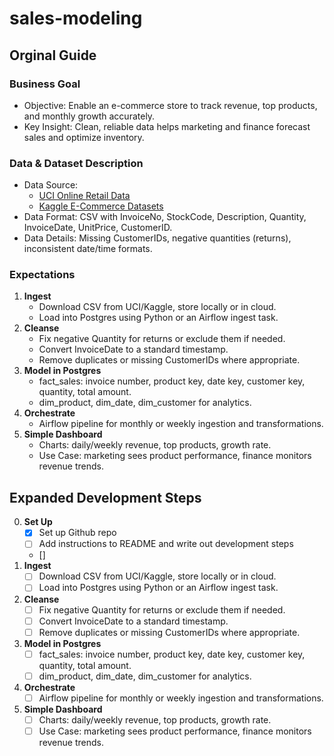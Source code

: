 # sales-modeling

## Orginal Guide
### Business Goal

- Objective: Enable an e-commerce store to track revenue, top products, and monthly growth accurately.
- Key Insight: Clean, reliable data helps marketing and finance forecast sales and optimize inventory.

### Data & Dataset Description

- Data Source:
    - [UCI Online Retail Data](https://archive.ics.uci.edu/ml/datasets/online+retail)
    - [Kaggle E-Commerce Datasets](https://www.kaggle.com/datasets?search=ecommerce)
- Data Format: CSV with InvoiceNo, StockCode, Description, Quantity, InvoiceDate, UnitPrice, CustomerID.
- Data Details: Missing CustomerIDs, negative quantities (returns), inconsistent date/time formats.

### Expectations

1. **Ingest**
    - Download CSV from UCI/Kaggle, store locally or in cloud.
    - Load into Postgres using Python or an Airflow ingest task.
2. **Cleanse**
    - Fix negative Quantity for returns or exclude them if needed.
    - Convert InvoiceDate to a standard timestamp.
    - Remove duplicates or missing CustomerIDs where appropriate.
3. **Model in Postgres**
    - fact_sales: invoice number, product key, date key, customer key, quantity, total amount.
    - dim_product, dim_date, dim_customer for analytics.
4. **Orchestrate**
    - Airflow pipeline for monthly or weekly ingestion and transformations.
5. **Simple Dashboard**
    - Charts: daily/weekly revenue, top products, growth rate.
    - Use Case: marketing sees product performance, finance monitors revenue trends.


## Expanded Development Steps
0. **Set Up**
    - [x] Set up Github repo
    - [ ] Add instructions to README and write out development steps
    - []
1. **Ingest**
    - [ ] Download CSV from UCI/Kaggle, store locally or in cloud.
    - [ ] Load into Postgres using Python or an Airflow ingest task.
2. **Cleanse**
    - [ ] Fix negative Quantity for returns or exclude them if needed.
    - [ ] Convert InvoiceDate to a standard timestamp.
    - [ ] Remove duplicates or missing CustomerIDs where appropriate.
3. **Model in Postgres**
    - [ ] fact_sales: invoice number, product key, date key, customer key, quantity, total amount.
    - [ ] dim_product, dim_date, dim_customer for analytics.
4. **Orchestrate**
    - [ ] Airflow pipeline for monthly or weekly ingestion and transformations.
5. **Simple Dashboard**
    - [ ] Charts: daily/weekly revenue, top products, growth rate.
    - [ ] Use Case: marketing sees product performance, finance monitors revenue trends.